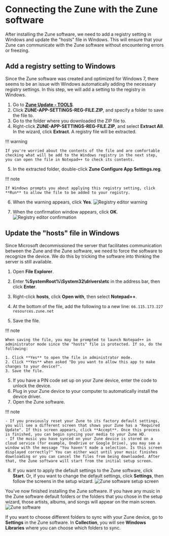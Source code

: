 # Connecting the Zune with the Zune software

After installing the Zune software, we need to add a registry setting in Windows and update the "hosts" file in Windows. This will ensure that your Zune can communicate with the Zune software without encountering errors or freezing.

## Add a registry setting to Windows

Since the Zune software was created and optimized for Windows 7, there seems to be an issue with Windows automatically adding the necessary registry settings. In this step, we will add a setting to the registry in Windows.

1. Go to **[Zune Update - TOOLS](https://www.zuneupdate.com/resources/tools/)**.
2. Click **ZUNE-APP-SETTINGS-REG-FILE.ZIP**, and specify a folder to save the file to.
3. Go to the folder where you downloaded the ZIP file to.
4. Right-click **ZUNE-APP-SETTINGS-REG-FILE.ZIP**, and select **Extract All**. In the wizard, click **Extract**. A registry file will be extracted.

!!! warning

    If you're worried about the contents of the file and are comfortable checking what will be add to the Windows registry in the next step, you can open the file in Notepad++ to check its contents.

5. In the extracted folder, double-click **Zune Configure App Settings.reg**.

!!! note

    If Windows prompts you about applying this registry setting, click **Run** to allow the file to be added to your registry.

6. When the warning appears, click **Yes**.
![Registry editor warning](https://github.com/josh-wong/zune-software-setup/blob/main/docs/assets/screenshots/registry_editor_warning.png?raw=true)

7. When the confirmation window appears, click **OK**.
![Registry editor confirmation](https://github.com/josh-wong/zune-software-setup/blob/main/docs/assets/screenshots/registry_editor_confirmation.png?raw=true)

## Update the "hosts" file in Windows

Since Microsoft decommissioned the server that facilitates communication between the Zune and the Zune software, we need to force the software to recognize the device. We do this by tricking the software into thinking the server is still available.

1. Open **File Explorer**.
2. Enter **%SystemRoot%\System32\drivers\etc** in the address bar, then click **Enter**.
3. Right-click **hosts**, click **Open with**, then select **Notepad++**.
4. At the bottom of the file, add the following to a new line: 
     `66.115.173.227	resources.zune.net`

4. Save the file.

!!! note
    
    When saving the file, you may be prompted to launch Notepad++ in administrator mode since the "hosts" file is protected. If so, do the following:

    1. Click **Yes** to open the file in administrator mode.
    2. Click **Yes** when asked "Do you want to allow this app to make changes to your device?".
    3. Save the file.

5. If you have a PIN code set up on your Zune device, enter the code to unlock the device.
6. Plug in your Zune device to your computer to automatically install the device driver.
7. Open the Zune software.

!!! note

    - If you previously reset your Zune to its factory default settings, you will see a different screen that shows your Zune has a "Required Update". If this screen appears, click **Accept**. Once this process is finished, you can begin syncing your media to your Zune HD.
    - If the music you have synced on your Zune device is stored on a cloud service (for example, OneDrive or Google Drive), you may see a window with the message "You haven't made a selection. Is this screen displayed correctly?" You can either wait until your music finishes downloading or you can cancel the files from being downloaded. After that, the Zune software will start from the initial setup screen.

8. If you want to apply the default settings to the Zune software, click **Start**. Or, if you want to change the default settings, click **Settings**, then follow the screens in the setup wizard.
![Zune software setup screen](https://github.com/josh-wong/zune-software-setup/blob/main/docs/assets/screenshots/zune_software_setup_screen.png?raw=true)

You've now finished installing the Zune software. If you have any music in the Zune software default folders or the folders that you chose in the setup wizard, those artists, albums, and songs will appear on the main screen.
![Zune software](https://github.com/josh-wong/zune-software-setup/blob/main/docs/assets/screenshots/zune_software.png?raw=true)

If you want to choose different folders to sync with your Zune device, go to **Settings** in the Zune software. In **Collection**, you will see **Windows Libraries** where you can choose which folders to sync.